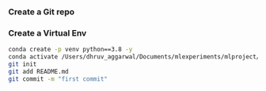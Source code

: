 ### Create a Git repo

### Create a Virtual Env
```sh
conda create -p venv python==3.8 -y
conda activate /Users/dhruv_aggarwal/Documents/mlexperiments/mlproject/venv
git init
git add README.md
git commit -m "first commit" 
```

